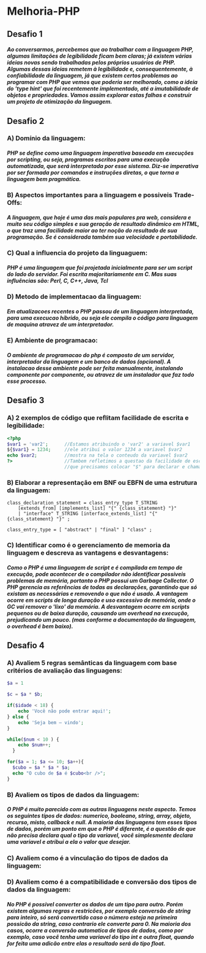 # Melhoria-PHP

## Desafio 1 

##### Ao conversarmos, percebemos que ao trabalhar com a linguagem PHP, algumas limitações de legibilidade ficam bem claras; já existem várias ideias novas sendo trabalhadas pelos próprios usuários de PHP. Algumas dessas ideias remetem à legibilidade e, consequentemente, à confiabilidade da linguagem, já que existem certos problemas ao programar com PHP que vemos que poderia ser melhorado, como a ideia do 'type hint' que foi recentemente implementado, até a imutabilidade de objetos e propriedades. Vamos assim explorar estas falhas e construir um projeto de otimização da linguagem.

## Desafio 2

### A) Domínio da linguagem:
##### PHP se define como uma linguagem imperativa baseada em execuções por scripting, ou seja, programas escritos para uma execução automatizada, que será interpretada por esse sistema. Diz-se imperativa por ser formada por comandos e instruções diretas, o que torna a linguagem bem pragmática.

### B) Aspectos importantes para a linguagem e possiveis Trade-Offs:
##### A linguagem, que hoje é uma das mais populares pra web, considera e muito seu código simples e sua geração de resultado dinâmico em HTML, o que traz uma facilidade maior ao ter noção do resultado de sua programação. Se é considerada também sua velocidade e portabilidade.

### C) Qual a influencia do projeto da linguaguem: 
##### PHP é uma linguagem que foi projetada inicialmente para ser um script do lado do servidor. Foi escrita majoritariamente em C. Mas suas influências são: Perl, C, C++, Java, Tcl  

### D) Metodo de implementacao da linguagem:
##### Em atualizacoes recentes o PHP passou de um linguagem interpretada, para uma execucao híbrido, ou seja ele compila o código para linguagem de maquina atravez de um interpretador.

### E) Ambiente de programacao:
##### O ambiente de programacao do php é composto de um servidor, interpretador da linguagem e um banco de dados (opcional). A instalacao desse ambiente pode ser feita manualmente, instalando componente por componente, ou atravez de um instalador que faz todo esse processo.

## Desafio 3

### A) 2 exemplos de código que reflitam facilidade de escrita e legibilidade:

```php
<?php
$var1 = 'var2';      //Estamos atribuindo o 'var2' a variavel $var1
${$var1} = 1234;     //ele atribui o valor 1234 a variavel $var2
echo $var2;          //mostra na tela o conteudo da variavel $var2
?>                   //Tambem refletimos a questao da facilidade de escrita, sendo
                     //que precisamos colocar "$" para declarar e chamar qualquer variavel
```

### B) Elaborar a representação em BNF ou EBFN de uma estrutura da linguagem:

```
class_declaration_statement = class_entry_type T_STRING
    [extends_from] [implements_list] "{" {class_statement} "}"
    | "interface" T_STRING [interface_extends_list] "{" {class_statement} "}" ;

class_entry_type = [ "abstract" | "final" ] "class" ;
``` 

### C) Identificar como é o gerenciamento de memoria da linguagem e descreva as vantagens e desvantagens:
##### Como o PHP é uma linguagem de script e é compilada em tempo de execução, pode acontecer de o compilador não identificar possiveis problemas de memória, portanto o PHP possui um Garbage Collector. O PHP gerencia as referências de todas as declarações, garantindo que só existam as necessárias e removendo o que não é usado. A vantagem ocorre em scripts de longa duração e uso excessivo de memória, onde o GC vai remover o 'lixo' da memória. A desvantagem ocorre em scripts pequenos ou de baixa duração, causando um overhead na execução, prejudicando um pouco. (mas conforme a documentação da linguagem, o overhead é bem baixo).

## Desafio 4

### A) Avaliem 5 regras semânticas da linguagem com base critérios de avaliação das linguagens:
```php
$a = 1
```

```php
$c = $a * $b;
```

```php
if($idade < 18) {
    echo 'Você não pode entrar aqui!';
} else {
    echo 'Seja bem – vindo';
}
```

```php
while($num < 10 ) {
    echo $num++;
  }
```

```php 
for($a = 1; $a <= 10; $a++){
  $cubo = $a * $a * $a;
  echo "O cubo de $a é $cubo<br />";
}
```

### B) Avaliem os tipos de dados da linguagem:
##### O PHP é muito parecido com as outras linguagens neste aspecto. Temos os seguintes tipos de dados: numerico, booleano, string, array, objeto, recurso, misto, callback e null. A maioria das linguagens tem esses tipos de dados, porém um ponto em que o PHP é diferente, é a questão de que não precisa declara qual o tipo da variavel, você simplesmente declara uma variavel e atribui a ela o valor que desejar.

### C) Avaliem como é a vinculação do tipos de dados da linguagem:


### D) Avaliem como é a compatibilidade e conversão dos tipos de dados da linguagem:
##### No PHP é possivel converter os dados de um tipo para outro. Porém existem algumas regras e restricões, por exemplo conversão de string para inteiro, só será convertido caso o número esteja na primeira possicão da string, caso contrario ele converte para 0. Na maioria dos casos, ocorre a conversão automatica de tipos de dados, como por exemplo, caso você tenha uma variavel do tipo int e outra float, quando for feita uma adicão entre elas o resultado será do tipo float.


